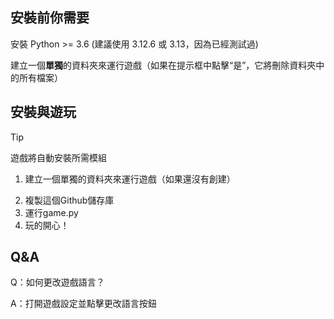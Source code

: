 ## 安裝前你需要
安裝 Python >= 3.6 (建議使用 3.12.6 或 3.13，因為已經測試過)

建立一個**單獨**的資料夾來運行遊戲（如果在提示框中點擊“是”，它將刪除資料夾中的所有檔案）

## 安裝與遊玩
> [!TIP]
> 遊戲將自動安裝所需模組
1. 建立一個單獨的資料夾來運行遊戲（如果還沒有創建）
<!-- 2. 執行 game_updater.py 來安裝/更新遊戲
3. 等待下載並安裝/更新完成
4. 關閉更新器的視窗
5. 打開game.py
6. 玩得開心！ -->
2. 複製這個Github儲存庫
3. 運行game.py
4. 玩的開心！

## Q&A
Q：如何更改遊戲語言？

A：打開遊戲設定並點擊更改語言按鈕